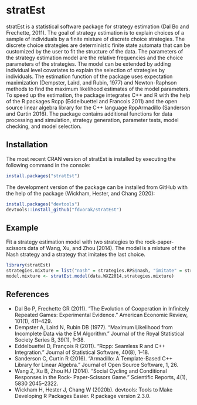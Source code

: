
<!-- README.md is generated from README.Rmd. Please edit that file -->

# stratEst

stratEst is a statistical software package for strategy estimation (Dal
Bo and Frechette, 2011). The goal of strategy estimation is to explain
choices of a sample of individuals by a finite mixture of discrete
choice strategies. The discrete choice strategies are deterministic
finite state automata that can be customized by the user to fit the
structure of the data. The parameters of the strategy estimation model
are the relative frequencies and the choice parameters of the
strategies. The model can be extended by adding individual level
covariates to explain the selection of strategies by individuals. The
estimation function of the package uses expectation maximization
(Dempster, Laird, and Rubin, 1977) and Newton-Raphson methods to find
the maximum likelihood estimates of the model parameters. To speed up
the estimation, the package integrates C++ and R with the help of the R
packages Rcpp (Eddelbuettel and Francois 2011) and the open source
linear algebra library for the C++ language RppArmadillo (Sanderson and
Curtin 2016). The package contains additional functions for data
processing and simulation, strategy generation, parameter tests, model
checking, and model selection.

## Installation

The most recent CRAN version of stratEst is installed by executing the
following command in the  console:

``` r
install.packages("stratEst")
```

The development version of the package can be installed from GitHub with
the help of the package  (Wickham, Hester, and Chang 2020):

``` r
install.packages("devtools")
devtools::install_github("fdvorak/stratEst")
```

## Example

Fit a strategy estimation model with two strategies to the
rock-paper-scissors data of Wang, Xu, and Zhou (2014). The model is a
mixture of the Nash strategy and a strategy that imitates the last
choice.

``` r
library(stratEst)
strategies.mixture = list("nash" = strategies.RPS$nash, "imitate" = strategies.RPS$imitate)
model.mixture <- stratEst.model(data.WXZ2014,strategies.mixture)
```

## References

  - Dal Bo P, Frechette GR (2011). “The Evolution of Cooperation in
    Infinitely Repeated Games: Experimental Evidence.” American Economic
    Review, 101(1), 411–429.
  - Dempster A, Laird N, Rubin DB (1977). “Maximum Likelihood from
    Incomplete Data via the EM Algorithm.” Journal of the Royal
    Statistical Society Series B, 39(1), 1–38.
  - Eddelbuettel D, François R (2011). “Rcpp: Seamless R and C++
    Integration.” Journal of Statistical Software, 40(8), 1–18.
  - Sanderson C, Curtin R (2016). “Armadillo: A Template-Based C++
    Library for Linear Algebra.” Journal of Open Source Software, 1, 26.
  - Wang Z, Xu B, Zhou HJ (2014). “Social Cycling and Conditional
    Responses in the Rock- Paper-Scissors Game.” Scientific Reports,
    4(1), 5830 2045–2322.
  - Wickham H, Hester J, Chang W (2020b). devtools: Tools to Make
    Developing R Packages Easier. R package version 2.3.0.
